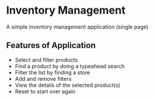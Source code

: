# Inventory Management

A simple inventory management application (single page)

## Features of Application

- Select and filter products
- Find a product by doing a typeahead search
- Filter the list by finding a store
- Add and remove filters
- View the details of the selected product(s)
- Reset to start over again
